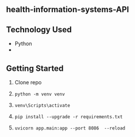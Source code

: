 ## health-information-systems-API

## Technology Used
- Python
- 
## Getting Started
1. Clone repo
2.     python -m venv venv
3.     venv\Scripts\activate  
4.     pip install --upgrade -r requirements.txt
5.     uvicorn app.main:app --port 8086  --reload
